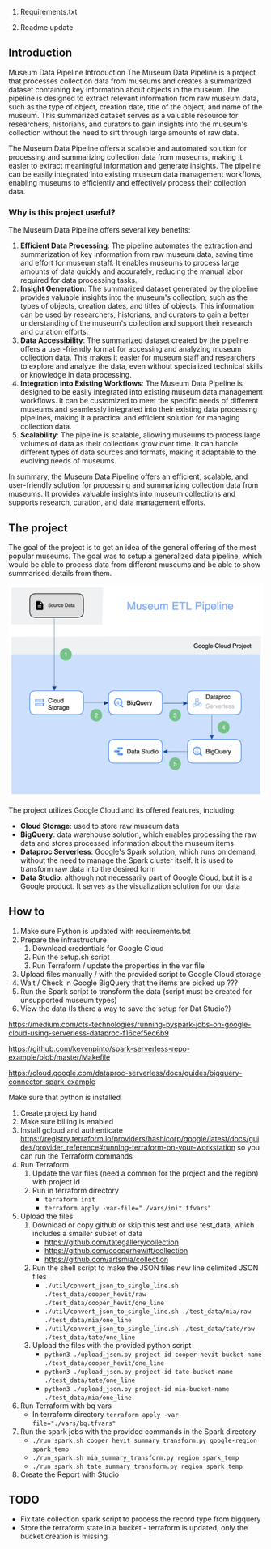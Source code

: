 1. Requirements.txt
     
2. Readme update

## Introduction

Museum Data Pipeline
Introduction
The Museum Data Pipeline is a project that processes collection data from museums and creates a summarized dataset
containing key information about objects in the museum. The pipeline is designed to extract relevant information from
raw museum data, such as the type of object, creation date, title of the object, and name of the museum. This summarized
dataset serves as a valuable resource for researchers, historians, and curators to gain insights into the museum's
collection without the need to sift through large amounts of raw data.

The Museum Data Pipeline offers a scalable and automated solution for processing and summarizing collection data from
museums, making it easier to extract meaningful information and generate insights. The pipeline can be easily integrated
into existing museum data management workflows, enabling museums to efficiently and effectively process their collection
data.

### Why is this project useful?

The Museum Data Pipeline offers several key benefits:

1. **Efficient Data Processing**: The pipeline automates the extraction and summarization of key information from raw
   museum data, saving time and effort for museum staff. It enables museums to process large amounts of data quickly and
   accurately, reducing the manual labor required for data processing tasks.
2. **Insight Generation**: The summarized dataset generated by the pipeline provides valuable insights into the museum's
   collection, such as the types of objects, creation dates, and titles of objects. This information can be used by
   researchers, historians, and curators to gain a better understanding of the museum's collection and support their
   research and curation efforts.
3. **Data Accessibility**: The summarized dataset created by the pipeline offers a user-friendly format for accessing
   and analyzing museum collection data. This makes it easier for museum staff and researchers to explore and analyze
   the data, even without specialized technical skills or knowledge in data processing.
4. **Integration into Existing Workflows**: The Museum Data Pipeline is designed to be easily integrated into existing
   museum data management workflows. It can be customized to meet the specific needs of different museums and seamlessly
   integrated into their existing data processing pipelines, making it a practical and efficient solution for managing
   collection data.
5. **Scalability**: The pipeline is scalable, allowing museums to process large volumes of data as their collections
   grow over time. It can handle different types of data sources and formats, making it adaptable to the evolving needs
   of museums.

In summary, the Museum Data Pipeline offers an efficient, scalable, and user-friendly solution for processing and
summarizing collection data from museums. It provides valuable insights into museum collections and supports research,
curation, and data management efforts.

## The project

The goal of the project is to get an idea of the general offering of the most popular museums.
The goal was to setup a generalized data pipeline, which would be able to process data from different museums and be
able to show summarised details from them.

![alt text](architecture.png "Architecture")

The project utilizes Google Cloud and its offered features, including:

- **Cloud Storage**: used to store raw museum data
- **BigQuery**: data warehouse solution, which enables processing the raw data and stores processed information about
  the museum items
- **Dataproc Serverless**: Google's Spark solution, which runs on demand, without the need to manage the Spark cluster
  itself. It is used to transform raw data into the desired form
- **Data Studio**: although not necessarily part of Google Cloud, but it is a Google product. It serves as the
  visualization solution for our data

## How to

1. Make sure Python is updated with requirements.txt
2. Prepare the infrastructure
    1. Download credentials for Google Cloud
    2. Run the setup.sh script
    3. Run Terraform / update the properties in the var file
3. Upload files manually / with the provided script to Google Cloud storage
4. Wait / Check in Google BigQuery that the items are picked up ???
5. Run the Spark script to transform the data (script must be created for unsupported museum types)
6. View the data (Is there a way to save the setup for Dat Studio?)

https://medium.com/cts-technologies/running-pyspark-jobs-on-google-cloud-using-serverless-dataproc-f16cef5ec6b9

https://github.com/kevenpinto/spark-serverless-repo-example/blob/master/Makefile

https://cloud.google.com/dataproc-serverless/docs/guides/bigquery-connector-spark-example


Make sure that python is installed

1. Create project by hand
2. Make sure billing is enabled
3. Install gcloud and
   authenticate https://registry.terraform.io/providers/hashicorp/google/latest/docs/guides/provider_reference#running-terraform-on-your-workstation
   so you can run the Terraform commands
4. Run Terraform
    1. Update the var files (need a common for the project and the region) with project id
    2. Run in terraform directory
       - `terraform init`
       - `terraform apply -var-file="./vars/init.tfvars"`
5. Upload the files
    1. Download or copy github or skip this test and use test_data, which includes a smaller subset of data
        - https://github.com/tategallery/collection
        - https://github.com/cooperhewitt/collection
        - https://github.com/artsmia/collection
    2. Run the shell script to make the JSON files new line delimited JSON files
        - `./util/convert_json_to_single_line.sh ./test_data/cooper_hevit/raw ./test_data/cooper_hevit/one_line`
        - `./util/convert_json_to_single_line.sh ./test_data/mia/raw ./test_data/mia/one_line`
        - `./util/convert_json_to_single_line.sh ./test_data/tate/raw ./test_data/tate/one_line`
    3. Upload the files with the provided python script
        - `python3 ./upload_json.py project-id cooper-hevit-bucket-name ./test_data/cooper_hevit/one_line`
        - `python3 ./upload_json.py project-id tate-bucket-name ./test_data/tate/one_line`
        - `python3 ./upload_json.py project-id mia-bucket-name ./test_data/mia/one_line`
6. Run Terraform with bq vars
    - In terraform directory `terraform apply -var-file="./vars/bq.tfvars"`
7. Run the spark jobs with the provided commands in the Spark directory
    - `./run_spark.sh cooper_hevit_summary_transform.py google-region spark_temp`
    - `./run_spark.sh mia_summary_transform.py region spark_temp`
    - `./run_spark.sh tate_summary_transform.py region spark_temp`
8. Create the Report with Studio

## TODO

- Fix tate collection spark script to process the record type from bigquery
- Store the terraform state in a bucket - terraform is updated, only the bucket creation is missing
